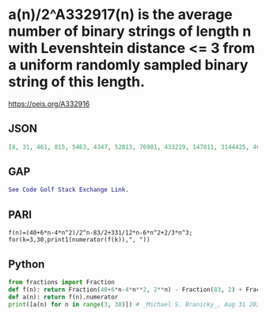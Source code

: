 # a\(n\)/2^A332917\(n\) is the average number of binary strings of length n with Levenshtein distance <\= 3 from a uniform randomly sampled binary string of this length\.
https://oeis.org/A332916
## JSON
```JSON
[8, 31, 461, 815, 5463, 4347, 52813, 76981, 433219, 147811, 3144425, 4087643, 20844159, 13062033, 129023493, 157220577, 757398907, 112836563, 4263247073, 4991221319, 23195548727, 13380878071, 122721139581, 139871649165, 634262649523, 178870288201, 3213642168793]
```
## GAP
```GAP
See Code Golf Stack Exchange Link.
```
## PARI
```PARI
f(n)=(40+6*n-4*n^2)/2^n-83/2+331/12*n-6*n^2+2/3*n^3;
for(k=3,30,print1(numerator(f(k)),", "))
```
## Python
```Python
from fractions import Fraction
def f(n): return Fraction(40+6*n-4*n**2, 2**n) - Fraction(83, 2) + Fraction(331*n, 12) - 6*n**2 + Fraction(2*n**3, 3)
def a(n): return f(n).numerator
print([a(n) for n in range(3, 30)]) # _Michael S. Branicky_, Aug 31 2021
```
